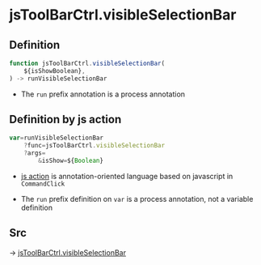 # jsToolBarCtrl.visibleSelectionBar

## Definition

```js.js
function jsToolBarCtrl.visibleSelectionBar(
	${isShowBoolean},
) -> runVisibleSelectionBar
```

- The `run` prefix annotation is a process annotation
## Definition by js action

```js.js
var=runVisibleSelectionBar
	?func=jsToolBarCtrl.visibleSelectionBar
	?args=
		&isShow=${Boolean}
```

- [js action](#) is annotation-oriented language based on javascript in `CommandClick`

- The `run` prefix definition on `var` is a process annotation, not a variable definition

## Src

-> [jsToolBarCtrl.visibleSelectionBar](https://github.com/puutaro/CommandClick/blob/master/app/src/main/java/com/puutaro/commandclick/fragment_lib/terminal_fragment/js_interface/system/JsToolBarCtrl.kt#L70)


